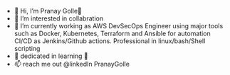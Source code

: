 - 👋 Hi, I’m Pranay Golle🎀
- 👀 I’m interested in collabration
- 🌱 I’m currently working as AWS DevSecOps Engineer using major tools such as Docker, Kubernetes, Terraform and Ansible for automation CI/CD as Jenkins/Github actions. Professional in linux/bash/Shell scripting
- 💞️ dedicated in learning 🚀
- 📫 reach me out @linkedIn PranayGolle 
